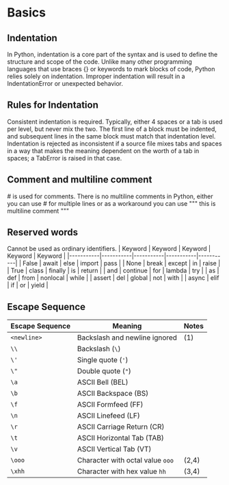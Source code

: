 # Basics

## Indentation

In Python, indentation is a core part of the syntax and is used to define the structure and scope of the code. Unlike many other programming languages that use braces {} or keywords to mark blocks of code, Python relies solely on indentation. Improper indentation will result in a IndentationError or unexpected behavior.

## Rules for Indentation

Consistent indentation is required. Typically, either 4 spaces or a tab is used per level, but never mix the two. The first line of a block must be indented, and subsequent lines in the same block must match that indentation level. Indentation is rejected as inconsistent if a source file mixes tabs and spaces in a way that makes the meaning dependent on the worth of a tab in spaces; a TabError is raised in that case.

## Comment and multiline comment

\# is used for comments. There is no multiline comments in Python, either you can use \# for multiple lines or as a workaround you can use """ this is multiline comment """

## Reserved words

Cannot be used as ordinary identifiers.
| Keyword | Keyword | Keyword | Keyword | Keyword |
|-----------|-----------|-----------|-----------|-----------|
| False | await | else | import | pass |
| None | break | except | in | raise |
| True | class | finally | is | return |
| and | continue | for | lambda | try |
| as | def | from | nonlocal | while |
| assert | del | global | not | with |
| async | elif | if | or | yield |

## Escape Sequence

| Escape Sequence | Meaning                          | Notes |
| --------------- | -------------------------------- | ----- |
| `<newline>`     | Backslash and newline ignored    | (1)   |
| `\\`            | Backslash (`\`)                  |       |
| `\'`            | Single quote (`'`)               |       |
| `\"`            | Double quote (`"`)               |       |
| `\a`            | ASCII Bell (BEL)                 |       |
| `\b`            | ASCII Backspace (BS)             |       |
| `\f`            | ASCII Formfeed (FF)              |       |
| `\n`            | ASCII Linefeed (LF)              |       |
| `\r`            | ASCII Carriage Return (CR)       |       |
| `\t`            | ASCII Horizontal Tab (TAB)       |       |
| `\v`            | ASCII Vertical Tab (VT)          |       |
| `\ooo`          | Character with octal value `ooo` | (2,4) |
| `\xhh`          | Character with hex value `hh`    | (3,4) |
